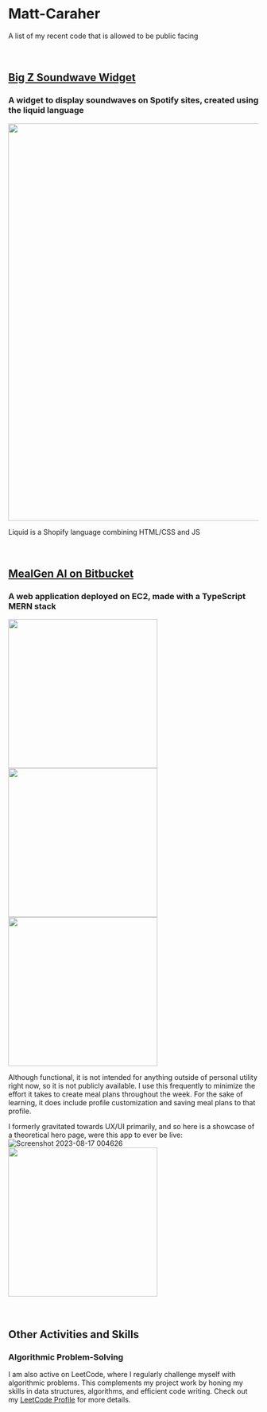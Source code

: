 # Matt-Caraher
A list of my recent code that is allowed to be public facing<br><br><br>

## [Big Z Soundwave Widget](https://github.com/mattcar265/BigZCodeSnippets)
### A widget to display soundwaves on Spotify sites, created using the liquid language
<img src="https://github.com/mattcar265/Matt-Caraher/assets/98040867/8713e09d-b603-4853-a2eb-10c433d59dcd" width="800">

Liquid is a Shopify language combining HTML/CSS and JS<br><br><br>

## [MealGen AI on Bitbucket](https://bitbucket.org/mealgenapp/meal-gen/src/master/)
### A web application deployed on EC2, made with a TypeScript MERN stack

<img src="https://github.com/mattcar265/Matt-Caraher/assets/98040867/34320932-c20f-41a1-950e-e741dd54b923" width="300">
<img src="https://github.com/mattcar265/Matt-Caraher/assets/98040867/29a3fbe3-1ea2-4a30-8f5a-b8a58251b564" width="300">
<img src="https://github.com/mattcar265/Matt-Caraher/assets/98040867/5acdf402-fd95-481f-bb5d-520b893efa8a" width="300">

Although functional, it is not intended for anything outside of personal utility right now, so it is not publicly available. I use this frequently to minimize the effort it takes to create meal plans throughout the week. For the sake of learning, it does include profile customization and saving meal plans to that profile.

I formerly gravitated towards UX/UI primarily, and so here is a showcase of a theoretical hero page, were this app to ever be live:
![Screenshot 2023-08-17 004626](https://github.com/mattcar265/Matt-Caraher/assets/98040867/6e399c18-f075-466b-9ce5-a0ae2cf96b9b)
<img src="https://github.com/mattcar265/Matt-Caraher/assets/98040867/6e399c18-f075-466b-9ce5-a0ae2cf96b9b" width="300">
<br><br><br>

## Other Activities and Skills

### Algorithmic Problem-Solving
I am also active on LeetCode, where I regularly challenge myself with algorithmic problems. This complements my project work by honing my skills in data structures, algorithms, and efficient code writing. Check out my [LeetCode Profile](https://leetcode.com/mattcaraher20/) for more details.
